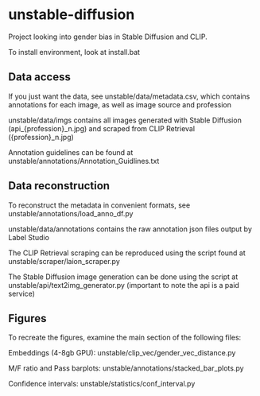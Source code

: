 # unstable-diffusion

Project looking into gender bias in Stable Diffusion and CLIP.

To install environment, look at install.bat

## Data access
If you just want the data, see unstable/data/metadata.csv, which contains annotations for each image, as well as image source and profession

unstable/data/imgs contains all images generated with Stable Diffusion (api_{profession}_n.jpg) and scraped from CLIP Retrieval ({profession}_n.jpg)

Annotation guidelines can be found at unstable/annotations/Annotation_Guidlines.txt

## Data reconstruction
To reconstruct the metadata in convenient formats, see unstable/annotations/load_anno_df.py

unstable/data/annotations contains the raw annotation json files output by Label Studio

The CLIP Retrieval scraping can be reproduced using the script found at unstable/scraper/laion_scraper.py

The Stable Diffusion image generation can be done using the script at unstable/api/text2img_generator.py (important to note the api is a paid service)


## Figures
To recreate the figures, examine the main section of the following files:

Embeddings (4-8gb GPU): unstable/clip_vec/gender_vec_distance.py

M/F ratio and Pass barplots: unstable/annotations/stacked_bar_plots.py

Confidence intervals: unstable/statistics/conf_interval.py

